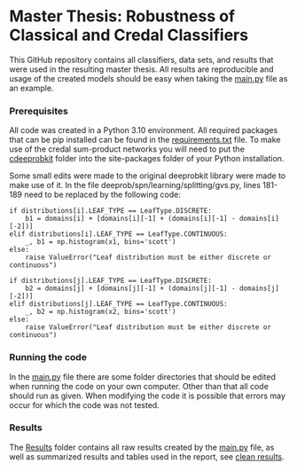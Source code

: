 # Master Thesis: Robustness of Classical and Credal Classifiers
This GitHub repository contains all classifiers, data sets, and results that were used in the resulting master thesis. All results are reproducible and usage of the created models should be easy when taking the [main.py](main.py) file as an example.

### Prerequisites
All code was created in a Python 3.10 environment. All required packages that can be pip installed can be found in the [requirements.txt](requirements.txt) file. To make use of the credal sum-product networks you will need to put the [cdeeprobkit](/models/cdeeprob) folder into the site-packages folder of your Python installation.

Some small edits were made to the original deeprobkit library were made to make use of it. In the file deeprob/spn/learning/splitting/gvs.py, lines 181-189 need to be replaced by the following code:

```
if distributions[i].LEAF_TYPE == LeafType.DISCRETE: 
    b1 = domains[i] + [domains[i][-1] + (domains[i][-1] - domains[i][-2])]
elif distributions[i].LEAF_TYPE == LeafType.CONTINUOUS:
    _, b1 = np.histogram(x1, bins='scott')
else:
    raise ValueError("Leaf distribution must be either discrete or continuous")

if distributions[j].LEAF_TYPE == LeafType.DISCRETE:
    b2 = domains[j] + [domains[j][-1] + (domains[j][-1] - domains[j][-2])]
elif distributions[j].LEAF_TYPE == LeafType.CONTINUOUS:
    _, b2 = np.histogram(x2, bins='scott')
else:
    raise ValueError("Leaf distribution must be either discrete or continuous")
```

### Running the code
In the [main.py](main.py) file there are some folder directories that should be edited when running the code on your own computer. Other than that all code should run as given. When modifying the code it is possible that errors may occur for which the code was not tested.

### Results
The [Results](/Results) folder contains all raw results created by the [main.py](main.py) file, as well as summarized results and tables used in the report, see [clean results](/Results/_clean_results.xlsx).
